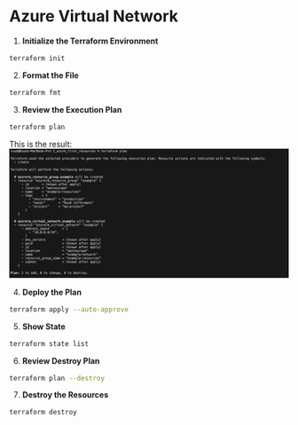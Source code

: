 # Azure Virtual Network

1. **Initialize the Terraform Environment**
```bash
terraform init
```

2. **Format the File**
```bash
terraform fmt
```

3. **Review the Execution Plan**
```bash
terraform plan
```
This is the result:
![Local Image](../../assets/plan_virtual_network.png)

4. **Deploy the Plan**
```bash
terraform apply --auto-approve
```

5. **Show State**
```bash
terraform state list
```

6. **Review Destroy Plan**
```bash
terraform plan --destroy
```

7. **Destroy the Resources**
```bash
terraform destroy
```